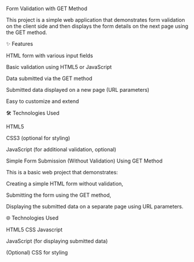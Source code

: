 Form Validation with GET Method

This project is a simple web application that demonstrates form validation on the client side and then displays the form details on the next page using the GET method.

✨ Features

HTML form with various input fields

Basic validation using HTML5 or JavaScript

Data submitted via the GET method

Submitted data displayed on a new page (URL parameters)

Easy to customize and extend

🛠️ Technologies Used

HTML5

CSS3 (optional for styling)

JavaScript (for additional validation, optional)

Simple Form Submission (Without Validation) Using GET Method

This is a basic web project that demonstrates:

Creating a simple HTML form without validation,

Submitting the form using the GET method,

Displaying the submitted data on a separate page using URL parameters.

🌐 Technologies Used

HTML5
CSS
Javascript

JavaScript (for displaying submitted data)

(Optional) CSS for styling
